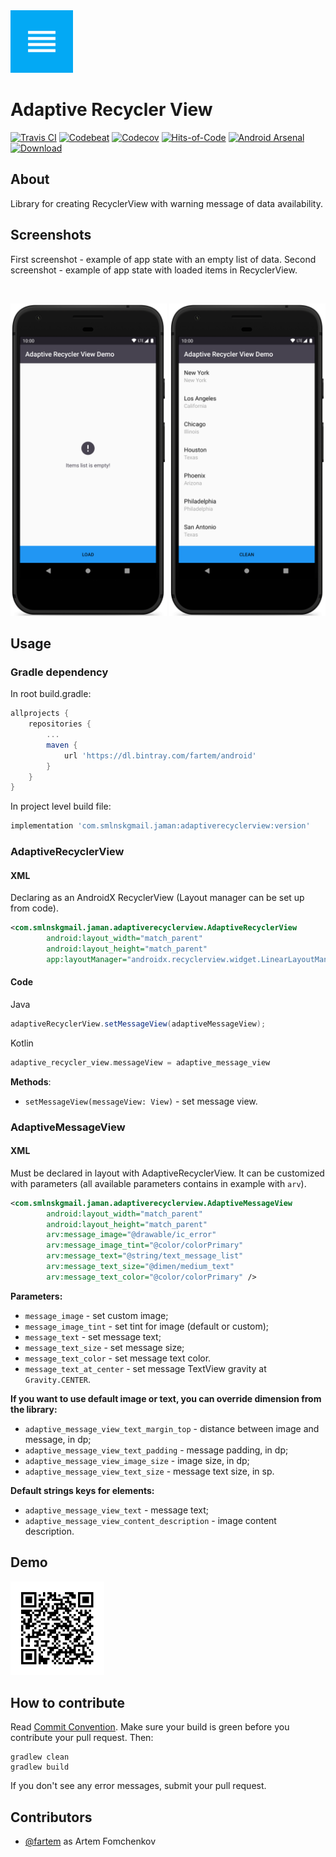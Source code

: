 <img src="media/logo/ic_app.png" height="100px" />

Adaptive Recycler View
=============

[![Travis CI](https://img.shields.io/travis/fartem/adaptive-recycler-view)](https://travis-ci.org/fartem/adaptive-recycler-view)
[![Codebeat](https://codebeat.co/badges/820d5883-5346-41c1-a827-594d470ab38a)](https://codebeat.co/projects/github-com-fartem-adaptive-recycler-view-master)
[![Codecov](https://img.shields.io/codecov/c/github/fartem/adaptive-recycler-view)](https://codecov.io/gh/fartem/adaptive-recycler-view)
[![Hits-of-Code](https://hitsofcode.com/github/fartem/adaptive-recycler-view)](https://hitsofcode.com/view/github/fartem/adaptive-recycler-view)
[![Android Arsenal](https://img.shields.io/badge/Android%20Arsenal-AdaptiveRecyclerView-brightgreen.svg?style=flat)](https://android-arsenal.com/details/1/8036)
[![Download](https://api.bintray.com/packages/fartem/android/com.smlnskgmail.jaman.adaptiverecyclerview/images/download.svg?version=0.1.2) ](https://bintray.com/fartem/android/com.smlnskgmail.jaman.adaptiverecyclerview/0.1.2/link)

About
-------------

Library for creating RecyclerView with warning message of data availability.

Screenshots
-------------

First screenshot - example of app state with an empty list of data.
Second screenshot - example of app state with loaded items in RecyclerView.

<br/>
<p align="center">
  <img src="media/screenshots/screenshot_01.png" width="250" />
  <img src="media/screenshots/screenshot_02.png" width="250" />
</p>

Usage
-------------

### Gradle dependency

In root build.gradle:

```gradle
allprojects {
    repositories {
        ...
        maven {
            url 'https://dl.bintray.com/fartem/android'
        }
    }
}
```

In project level build file:

```gradle
implementation 'com.smlnskgmail.jaman:adaptiverecyclerview:version'
```

### AdaptiveRecyclerView

#### XML

Declaring as an AndroidX RecyclerView (Layout manager can be set up from code).

```xml
<com.smlnskgmail.jaman.adaptiverecyclerview.AdaptiveRecyclerView
        android:layout_width="match_parent"
        android:layout_height="match_parent"
        app:layoutManager="androidx.recyclerview.widget.LinearLayoutManager" />
```

#### Code

Java
```java
adaptiveRecyclerView.setMessageView(adaptiveMessageView);
```

Kotlin
```kotlin
adaptive_recycler_view.messageView = adaptive_message_view
```

__Methods__:

* `setMessageView(messageView: View)` - set message view.


### AdaptiveMessageView

#### XML

Must be declared in layout with AdaptiveRecyclerView. It can be customized with parameters (all available parameters contains in example with `arv`).

```xml
<com.smlnskgmail.jaman.adaptiverecyclerview.AdaptiveMessageView
        android:layout_width="match_parent"
        android:layout_height="match_parent"
        arv:message_image="@drawable/ic_error"
        arv:message_image_tint="@color/colorPrimary"
        arv:message_text="@string/text_message_list"
        arv:message_text_size="@dimen/medium_text"
        arv:message_text_color="@color/colorPrimary" />
```

__Parameters:__

* `message_image` - set custom image;
* `message_image_tint` - set tint for image (default or custom);
* `message_text` - set message text;
* `message_text_size` - set message size;
* `message_text_color` - set message text color.
* `message_text_at_center` - set message TextView gravity at `Gravity.CENTER`.

__If you want to use default image or text, you can override dimension from the library:__

* `adaptive_message_view_text_margin_top` - distance between image and message, in dp;
* `adaptive_message_view_text_padding` - message padding, in dp;
* `adaptive_message_view_image_size` - image size, in dp;
* `adaptive_message_view_text_size` - message text size, in sp.

__Default strings keys for elements:__

* `adaptive_message_view_text` - message text;
* `adaptive_message_view_content_description` - image content description.

Demo
-------------

<img src="media/qrcodes/github_download.png" height="150px" />

How to contribute
-------------

Read [Commit Convention](https://github.com/fartem/repository-rules/blob/master/commit-convention/COMMIT_CONVENTION.md). Make sure your build is green before you contribute your pull request. Then:

```shell
gradlew clean
gradlew build
```

If you don't see any error messages, submit your pull request.

Contributors
-------------

* [@fartem](https://github.com/fartem) as Artem Fomchenkov